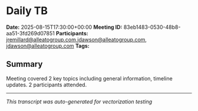 # Daily TB

**Date:** 2025-08-15T17:30:00+00:00
**Meeting ID:** 83eb1483-0530-48b8-aa51-3fd269d07851
**Participants:** jremillard@alleatogroup.com,jdawson@alleatogroup.com, jdawson@alleatogroup.com
**Tags:** 

## Summary

Meeting covered 2 key topics including general information, timeline updates. 2 participants attended.

---
*This transcript was auto-generated for vectorization testing*
